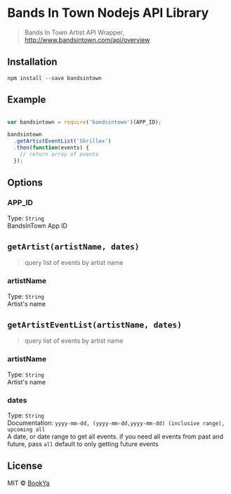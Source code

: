 # Bands In Town Nodejs API Library
> Bands In Town Artist API Wrapper, http://www.bandsintown.com/api/overview

## Installation
```
npm install --save bandsintown
```

## Example
```js

var bandsintown = require('bandsintown')(APP_ID);

bandsintown
  .getArtistEventList('Skrillex')
  .then(function(events) {
    // return array of events
  });
```

## Options
### APP_ID
Type: `String`  
BandsInTown App ID

## `getArtist(artistName, dates)`
> query list of events by artist name

### artistName
Type: `String`  
Artist's name

## `getArtistEventList(artistName, dates)`
> query list of events by artist name

### artistName
Type: `String`  
Artist's name

### dates
Type: `String`  
Documentation: `yyyy-mm-dd, (yyyy-mm-dd,yyyy-mm-dd) (inclusive range), upcoming all`  
A date, or date range to get all events. if you need all events from past and future, pass `all`
default to only getting future events

## License
MIT © [BookYa](https://github.com/bookya)